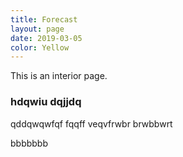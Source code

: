 ```yaml
---
title: Forecast
layout: page
date: 2019-03-05
color: Yellow
---
```


This is an interior page.

### hdqwiu dqjjdq

qddqwqwfqf fqqff
veqvfrwbr brwbbwrt

bbbbbbb
